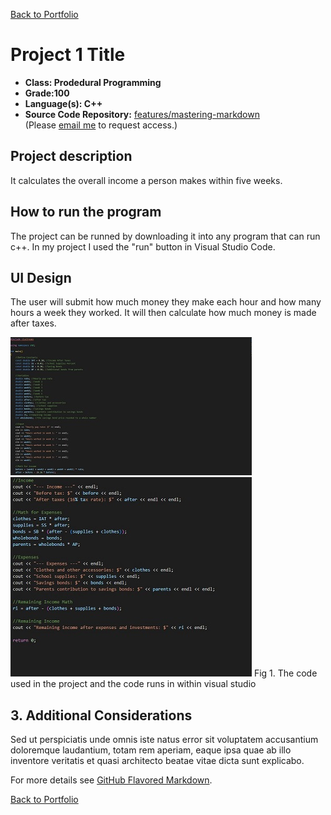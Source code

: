 [Back to Portfolio](./)

Project 1 Title
===============

-   **Class: Prodedural Programming** 
-   **Grade:100** 
-   **Language(s): C++** 
-   **Source Code Repository:** [features/mastering-markdown](https://guides.github.com/features/mastering-markdown/)  
    (Please [email me](mailto:example@csustudent.net?subject=GitHub%20Access) to request access.)

## Project description

It calculates the overall income a person makes within five weeks.

## How to run the program

The project can be runned by downloading it into any program that can run c++. In my project I used the "run" button in Visual Studio Code.

## UI Design

The user will submit how much money they make each hour and how many hours a week they worked. It will then calculate how much money is made after taxes.

![screenshot](images/p1.jpg)  
![screenshot](images/p1_2.jpg)
Fig 1. The code used in the project and the code runs in within visual studio

## 3. Additional Considerations

Sed ut perspiciatis unde omnis iste natus error sit voluptatem accusantium doloremque laudantium, totam rem aperiam, eaque ipsa quae ab illo inventore veritatis et quasi architecto beatae vitae dicta sunt explicabo. 

For more details see [GitHub Flavored Markdown](https://guides.github.com/features/mastering-markdown/).

[Back to Portfolio](./)
